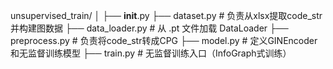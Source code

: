 unsupervised_train/
│
├── __init__.py
├── dataset.py          # 负责从xlsx提取code_str并构建图数据
├── data_loader.py      # 从 .pt 文件加载 DataLoader
├── preprocess.py       # 负责将code_str转成CPG
├── model.py            # 定义GINEncoder和无监督训练模型
├── train.py            # 无监督训练入口（InfoGraph式训练）

